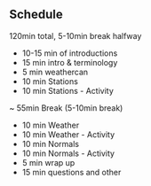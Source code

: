 
## Schedule

120min total, 5-10min break halfway

- 10-15 min of introductions
- 15 min intro & terminology
- 5 min weathercan
- 10 min Stations
- 10 min Stations - Activity

~ 55min Break (5-10min break)

- 10 min Weather
- 10 min Weather - Activity
- 10 min Normals
- 10 min Normals - Activity
- 5 min wrap up
- 15 min questions and other
